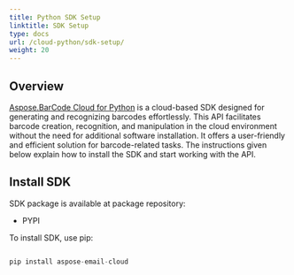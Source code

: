 ```yaml
---
title: Python SDK Setup
linktitle: SDK Setup
type: docs
url: /cloud-python/sdk-setup/
weight: 20
---
```


## **Overview**
[Aspose.BarCode Cloud for Python](https://products.aspose.cloud/barcode/python/) is a cloud-based SDK designed for generating and recognizing barcodes effortlessly. This API facilitates barcode creation, recognition, and manipulation in the cloud environment without the need for additional software installation. It offers a user-friendly and efficient solution for barcode-related tasks. The instructions given below explain how to install the SDK and start working with the API.

## **Install SDK**
SDK package is available at package repository:

- PYPI

To install SDK, use pip:

```csharp

pip install aspose-email-cloud

```